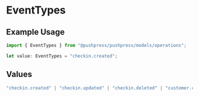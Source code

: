 # EventTypes

## Example Usage

```typescript
import { EventTypes } from "@pushpress/pushpress/models/operations";

let value: EventTypes = "checkin.created";
```

## Values

```typescript
"checkin.created" | "checkin.updated" | "checkin.deleted" | "customer.created" | "customer.updated" | "customer.deleted" | "app.installed" | "app.uninstalled"
```